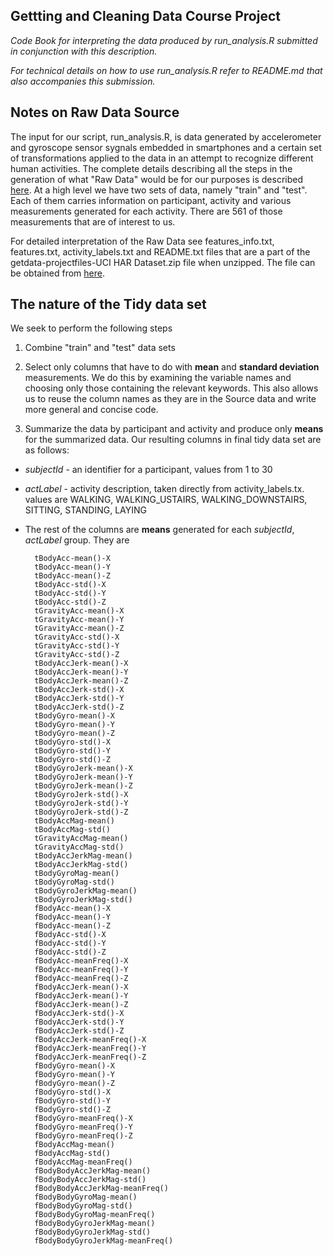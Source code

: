## Gettting and Cleaning Data Course Project
*Code Book for interpreting the data produced by run_analysis.R submitted in conjunction with this description.*

*For technical details on how to use run_analysis.R refer to README.md that also accompanies this submission.*

## Notes on Raw Data Source

The input for our script, run_analysis.R, is data generated by accelerometer and gyroscope sensor sygnals embedded in smartphones and a certain set of transformations applied to the data in an attempt to recognize different human activities. The complete details describing all the steps in the generation of what "Raw Data" would be for our purposes is described [here][1]. At a high level we have two sets of data, namely "train" and "test". Each of them carries information on participant, activity and various measurements generated for each activity. There are 561 of those measurements that are of interest to us.

For detailed interpretation of the Raw Data see features_info.txt, features.txt, activity_labels.txt and README.txt files that are a part of the getdata-projectfiles-UCI HAR Dataset.zip file when unzipped. The file can be obtained from [here][2].

## The nature of the Tidy data set
We seek to perform the following steps

1. Combine "train" and "test" data sets

2. Select only columns that have to do with **mean** and **standard deviation** measurements. We do this by examining the variable names and choosing only those containing the relevant keywords. This also allows us to reuse the column names as they are in the Source data and write more general and concise code.

3. Summarize the data by participant and activity and produce only **means** for the summarized data. Our resulting columns in final tidy data set are as follows:

* *subjectId* - an identifier for a participant, values from 1 to 30
        
* *actLabel* - activity description, taken directly from activity_labels.tx. values are WALKING, WALKING_USTAIRS, WALKING_DOWNSTAIRS, SITTING, STANDING, LAYING

* The rest of the columns are **means** generated for each *subjectId*, *actLabel* group. They are

        tBodyAcc-mean()-X
        tBodyAcc-mean()-Y
        tBodyAcc-mean()-Z
        tBodyAcc-std()-X
        tBodyAcc-std()-Y
        tBodyAcc-std()-Z
        tGravityAcc-mean()-X
        tGravityAcc-mean()-Y
        tGravityAcc-mean()-Z
        tGravityAcc-std()-X
        tGravityAcc-std()-Y
        tGravityAcc-std()-Z
        tBodyAccJerk-mean()-X
        tBodyAccJerk-mean()-Y
        tBodyAccJerk-mean()-Z
        tBodyAccJerk-std()-X
        tBodyAccJerk-std()-Y
        tBodyAccJerk-std()-Z
        tBodyGyro-mean()-X
        tBodyGyro-mean()-Y
        tBodyGyro-mean()-Z
        tBodyGyro-std()-X
        tBodyGyro-std()-Y
        tBodyGyro-std()-Z
        tBodyGyroJerk-mean()-X
        tBodyGyroJerk-mean()-Y
        tBodyGyroJerk-mean()-Z
        tBodyGyroJerk-std()-X
        tBodyGyroJerk-std()-Y
        tBodyGyroJerk-std()-Z
        tBodyAccMag-mean()
        tBodyAccMag-std()
        tGravityAccMag-mean()
        tGravityAccMag-std()
        tBodyAccJerkMag-mean()
        tBodyAccJerkMag-std()
        tBodyGyroMag-mean()
        tBodyGyroMag-std()
        tBodyGyroJerkMag-mean()
        tBodyGyroJerkMag-std()
        fBodyAcc-mean()-X
        fBodyAcc-mean()-Y
        fBodyAcc-mean()-Z
        fBodyAcc-std()-X
        fBodyAcc-std()-Y
        fBodyAcc-std()-Z
        fBodyAcc-meanFreq()-X
        fBodyAcc-meanFreq()-Y
        fBodyAcc-meanFreq()-Z
        fBodyAccJerk-mean()-X
        fBodyAccJerk-mean()-Y
        fBodyAccJerk-mean()-Z
        fBodyAccJerk-std()-X
        fBodyAccJerk-std()-Y
        fBodyAccJerk-std()-Z
        fBodyAccJerk-meanFreq()-X
        fBodyAccJerk-meanFreq()-Y
        fBodyAccJerk-meanFreq()-Z
        fBodyGyro-mean()-X
        fBodyGyro-mean()-Y
        fBodyGyro-mean()-Z
        fBodyGyro-std()-X
        fBodyGyro-std()-Y
        fBodyGyro-std()-Z
        fBodyGyro-meanFreq()-X
        fBodyGyro-meanFreq()-Y
        fBodyGyro-meanFreq()-Z
        fBodyAccMag-mean()
        fBodyAccMag-std()
        fBodyAccMag-meanFreq()
        fBodyBodyAccJerkMag-mean()
        fBodyBodyAccJerkMag-std()
        fBodyBodyAccJerkMag-meanFreq()
        fBodyBodyGyroMag-mean()
        fBodyBodyGyroMag-std()
        fBodyBodyGyroMag-meanFreq()
        fBodyBodyGyroJerkMag-mean()
        fBodyBodyGyroJerkMag-std()
        fBodyBodyGyroJerkMag-meanFreq()
[1]: http://archive.ics.uci.edu/ml/datasets/Human+Activity+Recognition+Using+Smartphones
[2]: https://d396qusza40orc.cloudfront.net/getdata%2Fprojectfiles%2FUCI%20HAR%20Dataset.zip